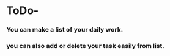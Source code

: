 # ToDo-
### You can make a list of your daily work.
### you can also add or delete your task easily from list.
